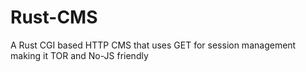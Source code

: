 # Rust-CMS
A Rust CGI based HTTP CMS that uses GET for session management making it TOR and No-JS friendly
